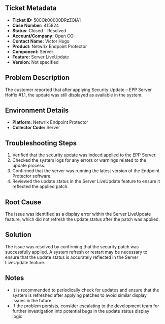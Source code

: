 ## Ticket Metadata
- **Ticket ID:** 500Qk00000DRzZQIA1
- **Case Number:** 415824
- **Status:** Closed - Resolved
- **Account/Company:** Open CO
- **Contact Name:** Victor Hugo
- **Product:** Netwrix Endpoint Protector
- **Component:** Server
- **Feature:** Server LiveUpdate
- **Version:** Not specified

## Problem Description
The customer reported that after applying Security Update – EPP Server Hotfix #1.1, the update was still displayed as available in the system.

## Environment Details
- **Platform:** Netwrix Endpoint Protector
- **Collector Code:** Server

## Troubleshooting Steps
1. Verified that the security update was indeed applied to the EPP Server.
2. Checked the system logs for any errors or warnings related to the update process.
3. Confirmed that the server was running the latest version of the Endpoint Protector software.
4. Reviewed the update status in the Server LiveUpdate feature to ensure it reflected the applied patch.

## Root Cause
The issue was identified as a display error within the Server LiveUpdate feature, which did not refresh the update status after the patch was applied.

## Solution
The issue was resolved by confirming that the security patch was successfully applied. A system refresh or restart may be necessary to ensure that the update status is accurately reflected in the Server LiveUpdate feature.

## Notes
- It is recommended to periodically check for updates and ensure that the system is refreshed after applying patches to avoid similar display issues in the future.
- If the problem persists, consider escalating to the development team for further investigation into potential bugs in the update status display logic.